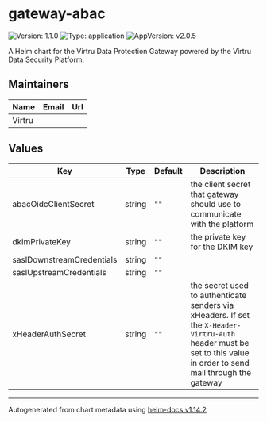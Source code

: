 # gateway-abac

![Version: 1.1.0](https://img.shields.io/badge/Version-1.1.0-informational?style=flat-square) ![Type: application](https://img.shields.io/badge/Type-application-informational?style=flat-square) ![AppVersion: v2.0.5](https://img.shields.io/badge/AppVersion-v2.0.5-informational?style=flat-square)

A Helm chart for the Virtru Data Protection Gateway powered by the Virtru Data Security Platform.

## Maintainers

| Name | Email | Url |
| ---- | ------ | --- |
| Virtru |  |  |

## Values

| Key | Type | Default | Description |
|-----|------|---------|-------------|
| abacOidcClientSecret | string | `""` | the client secret that gateway should use to communicate with the platform |
| dkimPrivateKey | string | `""` | the private key for the DKIM key |
| saslDownstreamCredentials | string | `""` |  |
| saslUpstreamCredentials | string | `""` |  |
| xHeaderAuthSecret | string | `""` | the secret used to authenticate senders via xHeaders. If set the `X-Header-Virtru-Auth` header must be set to this value   in order to send mail through the gateway |

----------------------------------------------
Autogenerated from chart metadata using [helm-docs v1.14.2](https://github.com/norwoodj/helm-docs/releases/v1.14.2)
